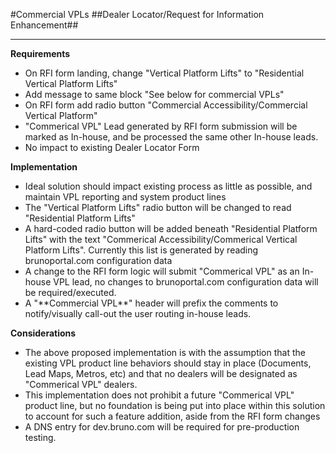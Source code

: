 #Commercial VPLs
##Dealer Locator/Request for Information Enhancement##
***
**Requirements**  

- On RFI form landing, change "Vertical Platform Lifts" to "Residential Vertical Platform Lifts"
- Add message to same block "See below for commercial VPLs"
- On RFI form add radio button "Commercial Accessibility/Commercial Vertical Platform"
- "Commerical VPL" Lead generated by RFI form submission will be marked as In-house, and be processed the same other In-house leads.
- No impact to existing Dealer Locator Form

**Implementation**

- Ideal solution should impact existing process as little as possible, and maintain VPL reporting and system product lines 
- The "Vertical Platform Lifts" radio button will be changed to read "Residential Platform Lifts"
- A hard-coded radio button will be added beneath "Residential Platform Lifts" with the text "Commerical Accessibility/Commerical Vertical Platform Lifts". Currently this list is generated by reading brunoportal.com configuration data
- A change to the RFI form logic will submit "Commerical VPL" as an In-house VPL lead, no changes to brunoportal.com configuration data will be required/executed.
- A "**Commercial VPL\*\*" header will prefix the comments to notify/visually call-out the user routing in-house leads.

**Considerations**  

- The above proposed implementation is with the assumption that the existing VPL product line behaviors should stay in place (Documents, Lead Maps, Metros, etc) and that no dealers will be designated as "Commerical VPL" dealers. 
- This implementation does not prohibit a future "Commerical VPL" product line, but no foundation is being put into place within this solution to account for such a feature addition, aside from the RFI form changes
- A DNS entry for dev.bruno.com will be required for pre-production testing.









